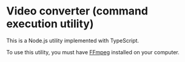 # Video converter (command execution utility)

This is a Node.js utility implemented with TypeScript.

To use this utility, you must have [FFmpeg](https://ffmpeg.org/) installed on your computer.
